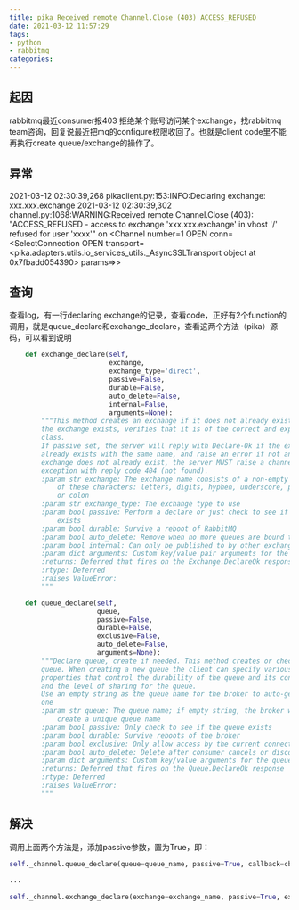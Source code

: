 ```yaml
---
title: pika Received remote Channel.Close (403) ACCESS_REFUSED
date: 2021-03-12 11:57:29
tags:
- python
- rabbitmq
categories:
---
```


## 起因

rabbitmq最近consumer报403 拒绝某个账号访问某个exchange，找rabbitmq team咨询，回复说最近把mq的configure权限收回了。也就是client code里不能再执行create queue/exchange的操作了。

## 异常

2021-03-12 02:30:39,268 pikaclient.py:153:INFO:Declaring exchange: xxx.xxx.exchange
2021-03-12 02:30:39,302 channel.py:1068:WARNING:Received remote Channel.Close (403): "ACCESS_REFUSED - access to exchange 'xxx.xxx.exchange' in vhost '/' refused for user 'xxxx'" on <Channel number=1 OPEN conn=<SelectConnection OPEN transport=<pika.adapters.utils.io_services_utils._AsyncSSLTransport object at 0x7fbadd054390> params=<URLParameters host=xxx.xxx.com port=5671 virtual_host=/ ssl=True>>>

## 查询

查看log，有一行declaring exchange的记录，查看code，正好有2个function的调用，就是queue_declare和exchange_declare，查看这两个方法（pika）源码，可以看到说明

```python
    def exchange_declare(self,
                         exchange,
                         exchange_type='direct',
                         passive=False,
                         durable=False,
                         auto_delete=False,
                         internal=False,
                         arguments=None):
        """This method creates an exchange if it does not already exist, and if
        the exchange exists, verifies that it is of the correct and expected
        class.
        If passive set, the server will reply with Declare-Ok if the exchange
        already exists with the same name, and raise an error if not and if the
        exchange does not already exist, the server MUST raise a channel
        exception with reply code 404 (not found).
        :param str exchange: The exchange name consists of a non-empty sequence
            of these characters: letters, digits, hyphen, underscore, period,
            or colon
        :param str exchange_type: The exchange type to use
        :param bool passive: Perform a declare or just check to see if it
            exists
        :param bool durable: Survive a reboot of RabbitMQ
        :param bool auto_delete: Remove when no more queues are bound to it
        :param bool internal: Can only be published to by other exchanges
        :param dict arguments: Custom key/value pair arguments for the exchange
        :returns: Deferred that fires on the Exchange.DeclareOk response
        :rtype: Deferred
        :raises ValueError:
        """
```

```python
    def queue_declare(self,
                      queue,
                      passive=False,
                      durable=False,
                      exclusive=False,
                      auto_delete=False,
                      arguments=None):
        """Declare queue, create if needed. This method creates or checks a
        queue. When creating a new queue the client can specify various
        properties that control the durability of the queue and its contents,
        and the level of sharing for the queue.
        Use an empty string as the queue name for the broker to auto-generate
        one
        :param str queue: The queue name; if empty string, the broker will
            create a unique queue name
        :param bool passive: Only check to see if the queue exists
        :param bool durable: Survive reboots of the broker
        :param bool exclusive: Only allow access by the current connection
        :param bool auto_delete: Delete after consumer cancels or disconnects
        :param dict arguments: Custom key/value arguments for the queue
        :returns: Deferred that fires on the Queue.DeclareOk response
        :rtype: Deferred
        :raises ValueError:
        """
```

## 解决

调用上面两个方法是，添加passive参数，置为True，即：

```python
self._channel.queue_declare(queue=queue_name, passive=True, callback=cb, durable=True)
 
...
 
self._channel.exchange_declare(exchange=exchange_name, passive=True, exchange_type=self.EXCHANGE_TYPE, durable=True, callback=cb)
```